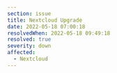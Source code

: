 ```yaml
---
section: issue
title: Nextcloud Upgrade
date: 2022-05-18 07:00:18
resolvedWhen: 2022-05-18 09:49:18
resolved: true
severity: down
affected:
  - Nextcloud
---
```

